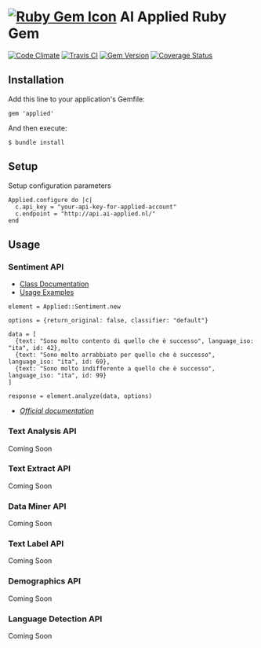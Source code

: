 # [![Ruby Gem Icon](https://raw.githubusercontent.com/zenkay/ai-applied-ruby/master/rubygem.png)](https://rubygems.org/gems/applied) AI Applied Ruby Gem

[![Code Climate](https://codeclimate.com/github/zenkay/ai-applied-ruby/badges/gpa.svg)](https://codeclimate.com/github/zenkay/ai-applied-ruby) [![Travis CI](https://travis-ci.org/zenkay/ai-applied-ruby.svg?branch=master)](https://travis-ci.org/zenkay/applied-ruby) [![Gem Version](https://badge.fury.io/rb/applied.svg)](http://badge.fury.io/rb/applied) [![Coverage Status](https://coveralls.io/repos/zenkay/ai-applied-ruby/badge.png?branch=master)](https://coveralls.io/r/zenkay/ai-applied-ruby?branch=master)

## Installation

Add this line to your application's Gemfile:

```
gem 'applied'
```

And then execute:

```
$ bundle install
```
## Setup

Setup configuration parameters

```
Applied.configure do |c|
  c.api_key = "your-api-key-for-applied-account"
  c.endpoint = "http://api.ai-applied.nl/"
end
```

## Usage

### Sentiment API

- [Class Documentation](docs/sentiment_details.md)
- [Usage Examples](docs/sentiment_examples.md)

```
element = Applied::Sentiment.new

options = {return_original: false, classifier: "default"}

data = [
  {text: "Sono molto contento di quello che è successo", language_iso: "ita", id: 42},
  {text: "Sono molto arrabbiato per quello che è successo", language_iso: "ita", id: 69},
  {text: "Sono molto indifferente a quello che è successo", language_iso: "ita", id: 99}
]

response = element.analyze(data, options)
```

- _[Official documentation](http://ai-applied.nl/api-documentation/2013/10/5/sentiment-analysis-api-documentation)_

### Text Analysis API

Coming Soon

### Text Extract API

Coming Soon

### Data Miner API

Coming Soon

### Text Label API

Coming Soon

### Demographics API

Coming Soon

### Language Detection API

Coming Soon

